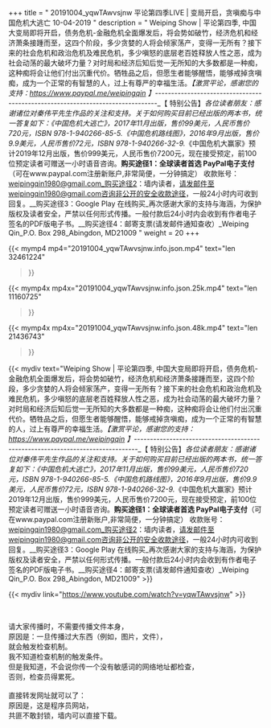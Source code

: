 +++
title = " 20191004_yqwTAwvsjnw 平论第四季LIVE | 变局开启，贪嗔痴与中国危机大逃亡 10-04-2019 "
description = " Weiping Show | 平论第四季, 中国大变局即将开启，债务危机-金融危机全面爆发后，将会势如破竹，经济危机和经济萧条接踵而至，这四个阶段，多少贪婪的人将会倾家荡产，变得一无所有？接下来的社会危机和政治危机及难民危机，多少嗔怒的底层老百姓释放人性之恶，成为社会动荡的最大破坏力量？对时局和经济后知后觉一无所知的大多数都是一种痴，这种痴将会让他们付出沉重代价。牺牲品之后，但愿生者能够醒悟，能够戒掉贪嗔痴，成为一个正常的有智慧的人，过上有尊严的幸福生活。_【激赏平论，感谢您的支持：https://www.paypal.me/weipingqin 】_-------------------------------------------------------------------------------_【 特别公告】_各位读者朋友：_感谢诸位对秦伟平先生作品的关注和支持。_关于如何购买目前已经出版的两本书，统一答复如下：_《中国危机大逃亡》，2017年11月出版，售价99美元，人民币售价720元，ISBN 978-1-940266-85-5._《中国危机路线图》，2016年9月出版，售价9.9美元，人民币售价72元，ISBN 978-1-940266-32-9._《中国危机大赢家》预计2019年12月出版，售价999美元，人民币售价7200元，现在接受预定，前100位预定读者可赠送一小时语音咨询。__购买途径1：全球读者首选 PayPal电子支付__（可在www.paypal.com注册新账户,非常简便，一分钟搞定）     收款账号：weipingqin1980@gmail.com_购买途径2：墙内读者，请发邮件至weipingqin1980@gmail.com咨询非公开的安全收款途径，一般24小时内可收到回复。__购买途径3：Google Play 在线购买_再次感谢大家的支持与海涵，为保护版权及读者安全，严禁以任何形式传播。一般付款后24小时内会收到有作者电子签名的PDF版电子书。__购买途径4：邮寄支票(请发邮件通知查收）_Weiping Qin_P.O. Box 298_Abingdon, MD21009 "
weight = 20
+++

{{< mymp4 mp4="20191004_yqwTAwvsjnw.info.json.mp4" 
text="len 32461224"
>}}

{{< mymp4x  mp4x="20191004_yqwTAwvsjnw.info.json.25k.mp4"
text="len 11160725"
>}}

{{< mymp4x  mp4x="20191004_yqwTAwvsjnw.info.json.48k.mp4"
text="len 21436743"
>}}


{{< mydiv text="Weiping Show | 平论第四季, 中国大变局即将开启，债务危机-金融危机全面爆发后，将会势如破竹，经济危机和经济萧条接踵而至，这四个阶段，多少贪婪的人将会倾家荡产，变得一无所有？接下来的社会危机和政治危机及难民危机，多少嗔怒的底层老百姓释放人性之恶，成为社会动荡的最大破坏力量？对时局和经济后知后觉一无所知的大多数都是一种痴，这种痴将会让他们付出沉重代价。牺牲品之后，但愿生者能够醒悟，能够戒掉贪嗔痴，成为一个正常的有智慧的人，过上有尊严的幸福生活。_【激赏平论，感谢您的支持：https://www.paypal.me/weipingqin 】_-------------------------------------------------------------------------------_【 特别公告】_各位读者朋友：_感谢诸位对秦伟平先生作品的关注和支持。_关于如何购买目前已经出版的两本书，统一答复如下：_《中国危机大逃亡》，2017年11月出版，售价99美元，人民币售价720元，ISBN 978-1-940266-85-5._《中国危机路线图》，2016年9月出版，售价9.9美元，人民币售价72元，ISBN 978-1-940266-32-9._《中国危机大赢家》预计2019年12月出版，售价999美元，人民币售价7200元，现在接受预定，前100位预定读者可赠送一小时语音咨询。__购买途径1：全球读者首选 PayPal电子支付__（可在www.paypal.com注册新账户,非常简便，一分钟搞定）     收款账号：weipingqin1980@gmail.com_购买途径2：墙内读者，请发邮件至weipingqin1980@gmail.com咨询非公开的安全收款途径，一般24小时内可收到回复。__购买途径3：Google Play 在线购买_再次感谢大家的支持与海涵，为保护版权及读者安全，严禁以任何形式传播。一般付款后24小时内会收到有作者电子签名的PDF版电子书。__购买途径4：邮寄支票(请发邮件通知查收）_Weiping Qin_P.O. Box 298_Abingdon, MD21009" >}}
<br>

{{< mydiv link="https://www.youtube.com/watch?v=yqwTAwvsjnw" >}}


<br>

请大家传播时，不需要传播文件本身，<br>
原因是：一旦传播过大东西（例如，图片，文件），<br>
就会触发检查机制。<br>
我不知道检查机制的触发条件。<br>
但是我知道，不会说你传一个没有敏感词的网络地址都检查，<br>
否则，检查员得累死。<br><br>
直接转发网址就可以了：<br>
原因是，这是程序员网站，<br>
共匪不敢封锁，墙内可以直接下载。


